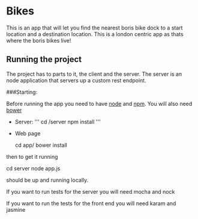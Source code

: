 # Bikes

This is an app that will let you find the nearest boris bike dock to a start location and a destination location. This is a london centric app as thats where the boris bikes live!


## Running the project

The project has to parts to it, the client and the server. The server is an node application that servers up a custom rest endpoint. 

###Starting:

Before running the app you need to have [node](https://nodejs.org/) and [npm](https://www.npmjs.com/).
You will also need [bower](http://bower.io/)

* Server:
'''
  cd /server
  npm install
'''
* Web page 

  cd app/
  bower install

then to get it running

  cd server
  node app.js

should be up and running locally.

If you want to run tests for the server you will need mocha and nock

If you want to run the tests for the front end you will need karam and jasmine 
